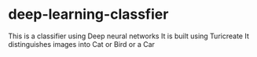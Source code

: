 # deep-learning-classfier
This is a classifier using Deep neural networks
It is built using Turicreate
It distinguishes images into Cat or Bird or a Car
